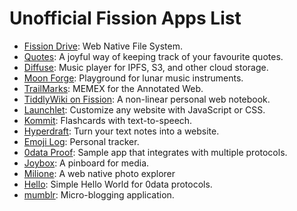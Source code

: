 # Unofficial Fission Apps List

- [Fission Drive](http://drive.fission.codes): Web Native File System.
- [Quotes](https://quotes.fission.app): A joyful way of keeping track of your favourite quotes.
- [Diffuse](https://diffuse.sh): Music player for IPFS, S3, and other cloud storage.
- [Moon Forge](https://moon-forge.brianginsburg.com): Playground for lunar music instruments.
- [TrailMarks](https://trailmarks.co): MEMEX for the Annotated Web.
- [TiddlyWiki on Fission](https://tiddlywiki.fission.app): A non-linear personal web notebook.
- [Launchlet](https://launchlet.dev): Customize any website with JavaScript or CSS.
- [Kommit](https://kommit.rosano.ca): Flashcards with text-to-speech.
- [Hyperdraft](https://hyperdraft.rosano.ca): Turn your text notes into a website.
- [Emoji Log](https://emojilog.rosano.ca): Personal tracker.
- [0data Proof](https://proof.0data.app): Sample app that integrates with multiple protocols.
- [Joybox](https://joybox.rosano.ca): A pinboard for media.
- [Milione](https://milione.fission.app): A web native photo explorer
- [Hello](https://hello.0data.app): Simple Hello World for 0data protocols.
- [mumblr](https://mumblr.app): Micro-blogging application.
